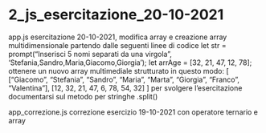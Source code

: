 # 2_js_esercitazione_20-10-2021

app.js esercitazione 20-10-2021, modifica array e creazione array multidimensionale
    partendo dalle seguenti linee di codice
let str = prompt(“Inserisci 5 nomi separati da una virgola”, ‘Stefania,Sandro,Maria,Giacomo,Giorgia’);
let arrAge = [32, 21, 47, 12, 78];
ottenere un nuovo array multimediale strutturato in questo modo:
[
  [“Giacomo”, “Stefania”, “Sandro”, “Maria”, “Marta”, “Giorgia”, “Franco”, “Valentina”],
  [12, 32, 21, 47, 6, 78, 54, 32]
]
per svolgere l’esercitazione documentarsi sul metodo per stringhe .split()

app_correzione.js correzione esercizio 19-10-2021 con operatore ternario e array
